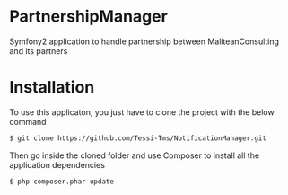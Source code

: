 PartnershipManager
==================

Symfony2 application to handle partnership between MaliteanConsulting and its partners


Installation
==================

To use this applicaton, you just have to clone the project with the below command

```sh
$ git clone https://github.com/Tessi-Tms/NotificationManager.git
```

Then go inside the cloned folder and use Composer to install all the application dependencies

```sh
$ php composer.phar update
```
